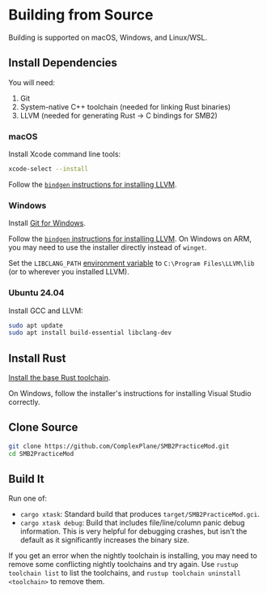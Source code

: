 # Building from Source

Building is supported on macOS, Windows, and Linux/WSL.

## Install Dependencies

You will need:

1) Git
2) System-native C++ toolchain (needed for linking Rust binaries)
3) LLVM (needed for generating Rust -> C bindings for SMB2)

### macOS

Install Xcode command line tools:

```sh
xcode-select --install
```

Follow the [`bindgen` instructions for installing LLVM](https://rust-lang.github.io/rust-bindgen/requirements.html).

### Windows

Install [Git for Windows](https://git-scm.com/downloads/win).

Follow the [`bindgen` instructions for installing LLVM](https://rust-lang.github.io/rust-bindgen/requirements.html). On Windows on ARM, you may need to use the installer directly instead of `winget`.

Set the `LIBCLANG_PATH` [environment variable](https://www.alphr.com/environment-variables-windows-10/) to `C:\Program Files\LLVM\lib` (or to wherever you installed LLVM).

### Ubuntu 24.04

Install GCC and LLVM:

```sh
sudo apt update
sudo apt install build-essential libclang-dev
```

## Install Rust

[Install the base Rust toolchain](https://www.rust-lang.org/tools/install).

On Windows, follow the installer's instructions for installing Visual Studio correctly.

## Clone Source

```sh
git clone https://github.com/ComplexPlane/SMB2PracticeMod.git
cd SMB2PracticeMod
```

## Build It

Run one of:

- `cargo xtask`: Standard build that produces `target/SMB2PracticeMod.gci`.
- `cargo xtask debug`: Build that includes file/line/column panic debug information. This is very helpful for debugging crashes, but isn't the default as it significantly increases the binary size.

If you get an error when the nightly toolchain is installing, you may need to remove some conflicting nightly toolchains and try again. Use `rustup toolchain list` to list the toolchains, and `rustup toolchain uninstall <toolchain>` to remove them.
